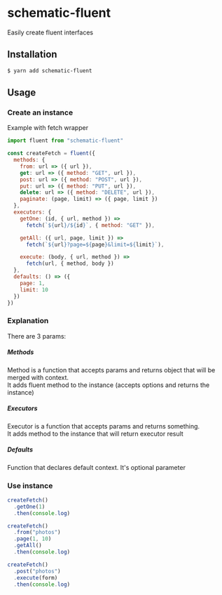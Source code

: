 # schematic-fluent

Easily create fluent interfaces

## Installation

```bash
$ yarn add schematic-fluent
```

## Usage

### Create an instance

Example with fetch wrapper

```js
import fluent from "schematic-fluent"

const createFetch = fluent({
  methods: {
    from: url => ({ url }),
    get: url => ({ method: "GET", url }),
    post: url => ({ method: "POST", url }),
    put: url => ({ method: "PUT", url }),
    delete: url => ({ method: "DELETE", url }),
    paginate: (page, limit) => ({ page, limit })
  },
  executors: {
    getOne: (id, { url, method }) => 
      fetch(`${url}/${id}`, { method: "GET" }),

    getAll: ({ url, page, limit }) =>
      fetch(`${url}?page=${page}&limit=${limit}`),

    execute: (body, { url, method }) => 
      fetch(url, { method, body })
  },
  defaults: () => ({
    page: 1,
    limit: 10
  })
})
```

### Explanation

There are 3 params:

##### Methods

Method is a function that accepts params and returns object that will be merged with context.  
It adds fluent method to the instance (accepts options and returns the instance)

##### Executors

Executor is a function that accepts params and returns something.  
It adds method to the instance that will return executor result

##### Defaults

Function that declares default context. It's optional parameter

### Use instance

```js
createFetch()
  .getOne(1)
  .then(console.log)

createFetch()
  .from("photos")
  .page(1, 10)
  .getAll()
  .then(console.log)

createFetch()
  .post("photos")
  .execute(form)
  .then(console.log)
```
